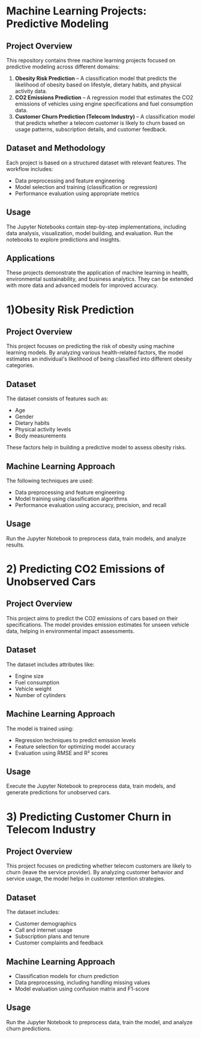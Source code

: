 
# Machine Learning Projects: Predictive Modeling  

## Project Overview  
This repository contains three machine learning projects focused on predictive modeling across different domains:  

1. **Obesity Risk Prediction** – A classification model that predicts the likelihood of obesity based on lifestyle, dietary habits, and physical activity data.  
2. **CO2 Emissions Prediction** – A regression model that estimates the CO2 emissions of vehicles using engine specifications and fuel consumption data.  
3. **Customer Churn Prediction (Telecom Industry)** – A classification model that predicts whether a telecom customer is likely to churn based on usage patterns, subscription details, and customer feedback.  

## Dataset and Methodology  
Each project is based on a structured dataset with relevant features. The workflow includes:  
- Data preprocessing and feature engineering  
- Model selection and training (classification or regression)  
- Performance evaluation using appropriate metrics  

## Usage  
The Jupyter Notebooks contain step-by-step implementations, including data analysis, visualization, model building, and evaluation. Run the notebooks to explore predictions and insights.  

## Applications  
These projects demonstrate the application of machine learning in health, environmental sustainability, and business analytics. They can be extended with more data and advanced models for improved accuracy.  

# 1)Obesity Risk Prediction

## Project Overview
This project focuses on predicting the risk of obesity using machine learning models. By analyzing various health-related factors, the model estimates an individual's likelihood of being classified into different obesity categories.

## Dataset
The dataset consists of features such as:
- Age
- Gender
- Dietary habits
- Physical activity levels
- Body measurements

These factors help in building a predictive model to assess obesity risks.

## Machine Learning Approach
The following techniques are used:
- Data preprocessing and feature engineering
- Model training using classification algorithms
- Performance evaluation using accuracy, precision, and recall

## Usage
Run the Jupyter Notebook to preprocess data, train models, and analyze results.


# 2) Predicting CO2 Emissions of Unobserved Cars

## Project Overview
This project aims to predict the CO2 emissions of cars based on their specifications. The model provides emission estimates for unseen vehicle data, helping in environmental impact assessments.

## Dataset
The dataset includes attributes like:
- Engine size
- Fuel consumption
- Vehicle weight
- Number of cylinders

## Machine Learning Approach
The model is trained using:
- Regression techniques to predict emission levels
- Feature selection for optimizing model accuracy
- Evaluation using RMSE and R² scores

## Usage
Execute the Jupyter Notebook to preprocess data, train models, and generate predictions for unobserved cars.


# 3) Predicting Customer Churn in Telecom Industry

## Project Overview
This project focuses on predicting whether telecom customers are likely to churn (leave the service provider). By analyzing customer behavior and service usage, the model helps in customer retention strategies.

## Dataset
The dataset includes:
- Customer demographics
- Call and internet usage
- Subscription plans and tenure
- Customer complaints and feedback

## Machine Learning Approach
- Classification models for churn prediction
- Data preprocessing, including handling missing values
- Model evaluation using confusion matrix and F1-score

## Usage
Run the Jupyter Notebook to preprocess data, train the model, and analyze churn predictions.

